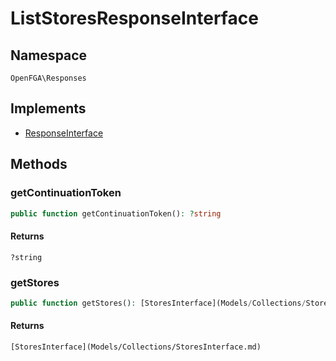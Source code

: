 # ListStoresResponseInterface


## Namespace
`OpenFGA\Responses`

## Implements
* [ResponseInterface](Responses/ResponseInterface.md)



## Methods
### getContinuationToken


```php
public function getContinuationToken(): ?string
```



#### Returns
`?string`

### getStores


```php
public function getStores(): [StoresInterface](Models/Collections/StoresInterface.md)
```



#### Returns
`[StoresInterface](Models/Collections/StoresInterface.md)`

